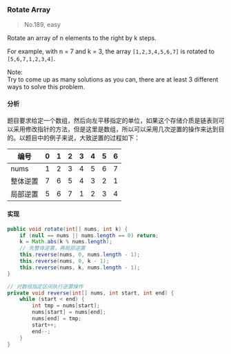 ### Rotate Array

> No.189, easy

Rotate an array of n elements to the right by k steps.

For example, with n = 7 and k = 3, the array `[1,2,3,4,5,6,7]` is rotated to `[5,6,7,1,2,3,4]`.

Note:  
Try to come up as many solutions as you can, there are at least 3 different ways to solve this problem.

#### 分析

题目要求给定一个数组，然后向左平移指定的单位，如果这个存储介质是链表则可以采用修改指针的方法，但是这里是数组，所以可以采用几次逆置的操作来达到目的。以题目中的例子来说，大致逆置的过程如下：

编号 | 0 | 1 | 2 | 3 | 4 | 5 | 6 
--- | --- | --- | --- | --- | --- | --- | ---
nums | 1 | 2 | 3 | 4 | 5 | 6 | 7
整体逆置 | 7 | 6 | 5 | 4 | 3 | 2 | 1
局部逆置 | 5 | 6 | 7 | 1 | 2 | 3 | 4


#### 实现

```java
public void rotate(int[] nums, int k) {
    if (null == nums || nums.length == 0) return;
    k = Math.abs(k % nums.length);
    // 先整体逆置，再局部逆置
    this.reverse(nums, 0, nums.length - 1);
    this.reverse(nums, 0, k - 1);
    this.reverse(nums, k, nums.length - 1);
}

// 对数组指定区间执行逆置操作
private void reverse(int[] nums, int start, int end) {
    while (start < end) {
        int tmp = nums[start];
        nums[start] = nums[end];
        nums[end] = tmp;
        start++;
        end--;
    }
}
```